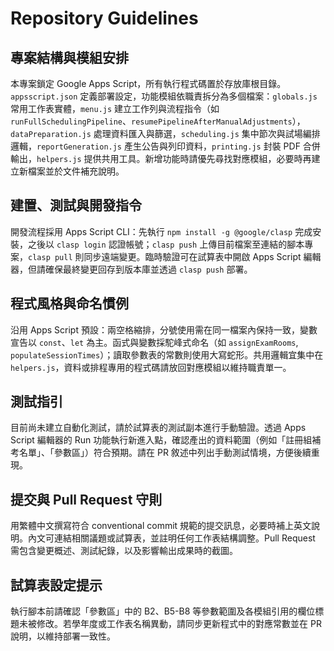 # Repository Guidelines

## 專案結構與模組安排
本專案鎖定 Google Apps Script，所有執行程式碼置於存放庫根目錄。`appsscript.json` 定義部署設定，功能模組依職責拆分為多個檔案：`globals.js` 常用工作表實體，`menu.js` 建立工作列與流程指令（如 `runFullSchedulingPipeline`、`resumePipelineAfterManualAdjustments`），`dataPreparation.js` 處理資料匯入與篩選，`scheduling.js` 集中節次與試場編排邏輯，`reportGeneration.js` 產生公告與列印資料，`printing.js` 封裝 PDF 合併輸出，`helpers.js` 提供共用工具。新增功能時請優先尋找對應模組，必要時再建立新檔案並於文件補充說明。

## 建置、測試與開發指令
開發流程採用 Apps Script CLI：先執行 `npm install -g @google/clasp` 完成安裝，之後以 `clasp login` 認證帳號；`clasp push` 上傳目前檔案至連結的腳本專案，`clasp pull` 則同步遠端變更。臨時驗證可在試算表中開啟 Apps Script 編輯器，但請確保最終變更回存到版本庫並透過 `clasp push` 部署。

## 程式風格與命名慣例
沿用 Apps Script 預設：兩空格縮排，分號使用需在同一檔案內保持一致，變數宣告以 `const`、`let` 為主。函式與變數採駝峰式命名（如 `assignExamRooms`, `populateSessionTimes`）；讀取參數表的常數則使用大寫蛇形。共用邏輯宜集中在 `helpers.js`，資料或排程專用的程式碼請放回對應模組以維持職責單一。

## 測試指引
目前尚未建立自動化測試，請於試算表的測試副本進行手動驗證。透過 Apps Script 編輯器的 Run 功能執行新進入點，確認產出的資料範圍（例如「註冊組補考名單」、「參數區」）符合預期。請在 PR 敘述中列出手動測試情境，方便後續重現。

## 提交與 Pull Request 守則
用繁體中文撰寫符合 conventional commit 規範的提交訊息，必要時補上英文說明。內文可連結相關議題或試算表，並註明任何工作表結構調整。Pull Request 需包含變更概述、測試紀錄，以及影響輸出成果時的截圖。

## 試算表設定提示
執行腳本前請確認「參數區」中的 B2、B5-B8 等參數範圍及各模組引用的欄位標題未被修改。若學年度或工作表名稱異動，請同步更新程式中的對應常數並在 PR 說明，以維持部署一致性。
